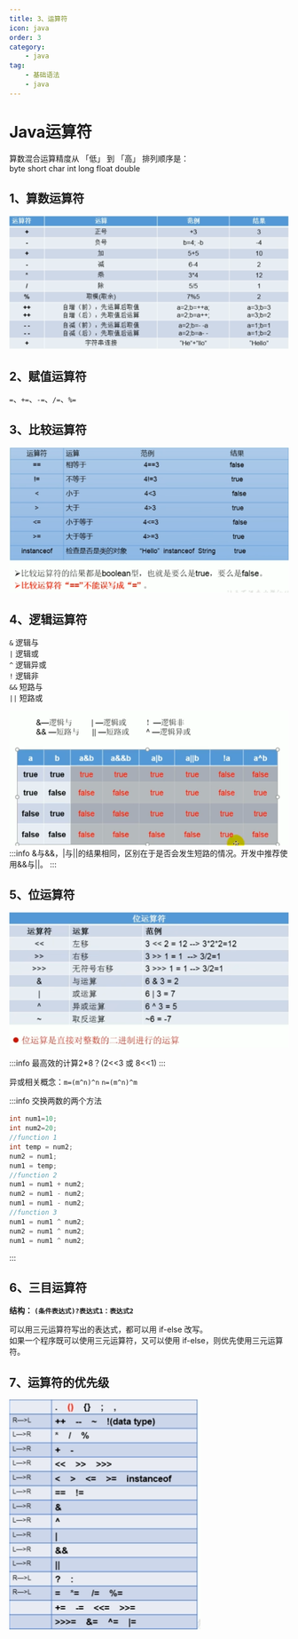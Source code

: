 ```yaml
---
title: 3、运算符
icon: java
order: 3
category: 
    - java
tag: 
    - 基础语法
    - java
---
```

# Java运算符

算数混合运算精度从 「低」 到 「高」 排列顺序是：  
byte  short  char  int  long  float  double

## 1、算数运算符

![image-20220624102733667](https://raw.githubusercontent.com/T4mako/ImageBed/main/image-20220624102733667.png)

## 2、赋值运算符

`=`、`+=`、`-=`、`/=`、`%=`

## 3、比较运算符

![image-20220624104752560](https://raw.githubusercontent.com/T4mako/ImageBed/main/image-20220624104752560.png)

## 4、逻辑运算符

`&` 逻辑与  
`|`  逻辑或  
`^` 逻辑异或  
`!` 逻辑非  
`&&` 短路与  
`||` 短路或

![image-20220624141629874](https://raw.githubusercontent.com/T4mako/ImageBed/main/image-20220624141629874.png)
:::info
&与&&，|与||的结果相同，区别在于是否会发生短路的情况。开发中推荐使用&&与||。
:::

## 5、位运算符

![image-20220624143910360](https://raw.githubusercontent.com/T4mako/ImageBed/main/image-20220624143910360.png)

:::info
最高效的计算2\*8？(2<<3 或 8<<1)
:::

异或相关概念：`m=(m^n)^n`	`n=(m^n)^m`

:::info
交换两数的两个方法
```java
int num1=10;
int num2=20;
//function 1
int temp = num2;
num2 = num1;
num1 = temp;
//function 2
num1 = num1 + num2;
num2 = num1 - num2;
num1 = num1 - num2;
//function 3
num1 = num1 ^ num2;
num2 = num1 ^ num2;
num1 = num1 ^ num2;
```
:::

## 6、三目运算符

**结构： `(条件表达式)?表达式1：表达式2`**

可以用三元运算符写出的表达式，都可以用 if-else 改写。  
如果一个程序既可以使用三元运算符，又可以使用 if-else，则优先使用三元运算符。

## 7、运算符的优先级

![image-20220624154554753](https://raw.githubusercontent.com/T4mako/ImageBed/main/image-20220624154554753.png)